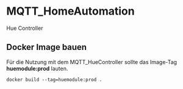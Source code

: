 # MQTT_HomeAutomation

Hue Controller

## Docker Image bauen
Für die Nutzung mit dem MQTT_HueController sollte das Image-Tag **huemodule:prod** lauten.

```
docker build --tag=huemodule:prod .
```


